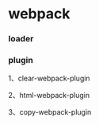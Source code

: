 # webpack

### loader



### plugin

1、clear-webpack-plugin

2、html-webpack-plugin

3、copy-webpack-plugin